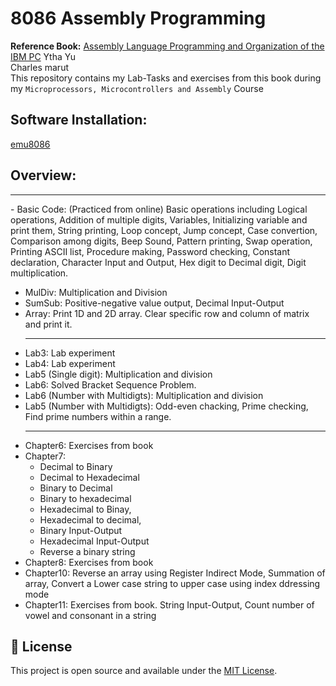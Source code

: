 # 8086 Assembly Programming
**Reference Book:** [Assembly Language Programming and Organization of the IBM PC](https://shanniz.github.io/courses/assemblylanguage/Ytha_Yu_Charles_Marut_Assembly_Language.pdf) Ytha Yu <br> Charles marut <br>
This repository contains my Lab-Tasks and exercises from this book during my `Microprocessors, Microcontrollers and Assembly` Course
## Software Installation: 
[emu8086](https://emu8086-microprocessor-emulator.en.softonic.com/download)

## Overview: 
<hr>
- Basic Code: (Practiced from online) Basic operations including Logical operations, Addition of multiple digits, Variables, Initializing variable and print them,
String printing, Loop concept, Jump concept, Case convertion, Comparison among digits, Beep Sound, Pattern printing, Swap operation, Printing ASCII list, Procedure making,
Password checking, Constant declaration, Character Input and Output, Hex digit to Decimal digit, Digit multiplication.

- MulDiv: Multiplication and Division
- SumSub: Positive-negative value output, Decimal Input-Output
- Array: Print 1D and 2D array. Clear specific row and column of matrix and print it. <hr>
- Lab3: Lab experiment
- Lab4: Lab experiment
- Lab5 (Single digit): Multiplication and division
- Lab6: Solved Bracket Sequence Problem.
- Lab6 (Number with Multidigts): Multiplication and division
- Lab5 (Number with Multidigts): Odd-even chacking, Prime checking, Find prime numbers within a range. <hr>
- Chapter6: Exercises from book
- Chapter7:
  - Decimal to Binary
  - Decimal to Hexadecimal
  - Binary to Decimal
  - Binary to hexadecimal
  - Hexadecimal to Binay,
  - Hexadecimal to decimal, 
  - Binary Input-Output
  - Hexadecimal Input-Output
  - Reverse a binary string
- Chapter8: Exercises from book
- Chapter10: Reverse an array using Register Indirect Mode, Summation of array, Convert a Lower case string to upper case using index ddressing mode
- Chapter11: Exercises from book. String Input-Output, Count number of vowel and consonant in a string


## 📄 License
This project is open source and available under the [MIT License](LICENSE).
























 

